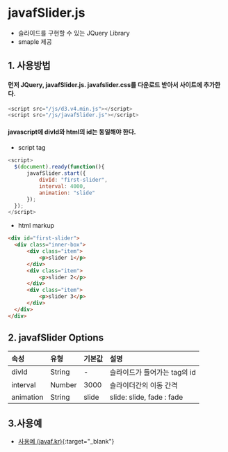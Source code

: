 # javafSlider.js


- 슬라이드를 구현할 수 있는 JQuery Library
- smaple 제공

## 1. 사용방법

#### 먼저 JQuery, javafSlider.js. javafslider.css를 다운로드 받아서 사이트에 추가한다.
```javascript
<script src="/js/d3.v4.min.js"></script> 
<script src="/js/javafSlider.js"></script>
```

#### javascript에 divId와 html의 id는 동일해야 한다.
- script tag
```javascript
<script>
  $(document).ready(function(){
      javafSlider.start({
          divId: "first-slider",
          interval: 4000,
          animation: "slide"
      });
  });
</script>
```

- html markup
```html
<div id="first-slider">
  <div class="inner-box">
      <div class="item">
          <p>slider 1</p>         
      </div>
      <div class="item">
          <p>slider 2</p>
      </div>
      <div class="item">
          <p>slider 3</p>
      </div>            
  </div> 
</div>
  ```
  
## 2. javafSlider Options
  
|속성|유형|기본값|설명|
|:---|:---|:---|:---|
|divId|String|-|슬라이드가 들어가는 tag의 id|
|interval|Number|3000|슬라이더간의 이동 간격|
|animation|String|slide|slide: slide, fade : fade|

## 3.사용예

- [사용예 (javaf.kr)](http://javaf.kr/inc/test/_test_javafslider.php){:target="_blank"}
  
